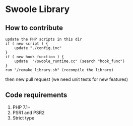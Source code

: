 # Swoole Library

## How to contribute

```
update the PHP scripts in this dir
if ( new script ) {
    update "./config.inc"
}
if ( new hook function ) {
    update  "/swoole_runtime.cc" (search "hook_func")
}
run "/remake_library.sh" (recompile the library)
```

then new pull request (we need unit tests for new features)

## Code requirements

1. PHP 7.1+
2. PSR1 and PSR2
3. Strict type
